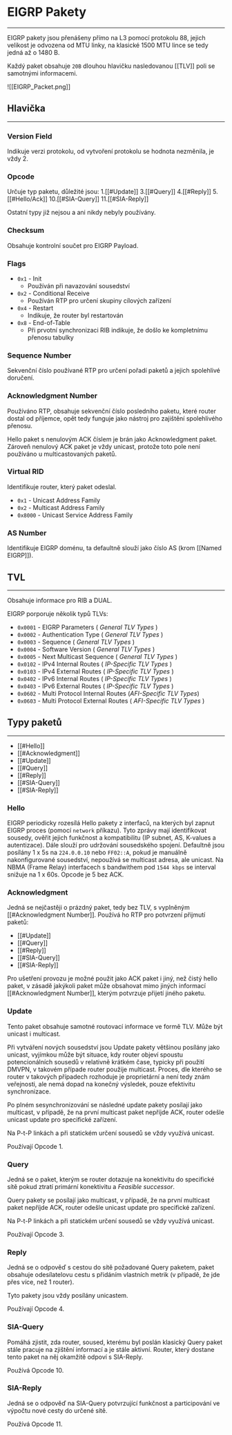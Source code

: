 # EIGRP Pakety
---

EIGRP pakety jsou přenášeny přímo na L3 pomocí protokolu 88, jejich velikost je odvozena od MTU linky, na klasické 1500 MTU lince se tedy jedná až o 1480 B.

Každý paket obsahuje `20B` dlouhou hlavičku nasledovanou [[TLV]] poli se samotnými informacemi.

![[EIGRP_Packet.png]]

## Hlavička
---
### Version Field

Indikuje verzi protokolu, od vytvoření protokolu se hodnota nezměnila, je vždy 2.

### Opcode

Určuje typ paketu, důležité jsou:
1.[[#Update]]
3.[[#Query]]
4.[[#Reply]]
5.[[#Hello/Ack]]
10.[[#SIA-Query]]
11.[[#SIA-Reply]]

Ostatní typy již nejsou a ani nikdy nebyly používány.

### Checksum

Obsahuje kontrolní součet pro EIGRP Payload.

### Flags

- `0x1` - Init
	- Používán při navazování sousedství
- `0x2` - Conditional Receive
	- Používán RTP pro určení skupiny cílových zařízení
- `0x4` - Restart
	- Indikuje, že router byl restartován
- `0x8` - End-of-Table
	- Při prvotní synchronizaci RIB indikuje, že došlo ke kompletnímu přenosu tabulky

### Sequence Number

Sekvenční číslo používané RTP pro určení pořadí paketů a jejich spolehlivé doručení.

### Acknowledgment Number

Používáno RTP, obsahuje sekvenční číslo posledního paketu, které router dostal od příjemce, opět tedy funguje jako nástroj pro zajištění spolehlivého přenosu.

Hello paket s nenulovým ACK číslem je brán jako Acknowledgment paket.
Zároveň nenulový ACK paket je vždy unicast, protože toto pole není používáno u multicastovaných paketů.

### Virtual RID

Identifikuje router, který paket odeslal.

- `0x1` - Unicast Address Family
- `0x2` - Multicast Address Family
- `0x8000` - Unicast Service Address Family

### AS Number

Identifikuje EIGRP doménu, ta defaultně slouží jako číslo AS (krom [[Named EIGRP]]).

## TVL
---

Obsahuje informace pro RIB a DUAL.

EIGRP porporuje několik typů TLVs:

- `0x0001` - EIGRP Parameters ( *General TLV Types* )
- `0x0002` - Authentication Type ( *General TLV Types* )
- `0x0003` - Sequence ( *General TLV Types* )
- `0x0004` - Software Version ( *General TLV Types* )
- `0x0005` - Next Multicast Sequence ( *General TLV Types* )
- `0x0102` - IPv4 Internal Routes ( *IP-Specific TLV Types* )
- `0x0103` - IPv4 External Routes ( *IP-Specific TLV Types* )
- `0x0402` - IPv6 Internal Routes ( *IP-Specific TLV Types* )
- `0x0403` - IPv6 External Routes ( *IP-Specific TLV Types* )
- `0x0602` - Multi Protocol Internal Routes (*AFI-Specific TLV Types*)
- `0x0603` - Multi Protocol External Routes ( *AFI-Specific TLV Types* )

## Typy paketů
---
- [[#Hello]]
- [[#Acknowledgment]]
- [[#Update]]
- [[#Query]]
- [[#Reply]]
- [[#SIA-Query]]
- [[#SIA-Reply]]

### Hello

EIGRP periodicky rozesílá Hello pakety z interfaců, na kterých byl zapnut EIGRP proces (pomocí `network` příkazu).
Tyto zprávy mají identifikovat sousedy, ověřit jejich funkčnost a kompatibilitu (IP subnet, AS, K-values a autentizace). Dále slouží pro udržování sousedského spojení.
Defaultně jsou posílány 1 x 5s na `224.0.0.10` nebo `FF02::A`, pokud je manuálně nakonfigurované sousedství, nepoužívá se multicast adresa, ale unicast.
Na NBMA (Frame Relay) interfacech s bandwithem pod `1544 kbps` se interval snižuje na 1 x 60s.
Opcode je 5 bez ACK.

### Acknowledgment

Jedná se nejčastěji o prázdný paket, tedy bez TLV, s vyplněným [[#Acknowledgment Number]].
Používá ho RTP pro potvrzení přijmutí paketů:
- [[#Update]]
- [[#Query]]
- [[#Reply]]
- [[#SIA-Query]]
- [[#SIA-Reply]]

Pro ušetření provozu je možné použit jako ACK paket i jiný, než čistý hello paket, v zásadě jakýkoli paket může obsahovat mimo jiných informací [[#Acknowledgment Number]], kterým potvrzuje přijetí jiného paketu.

### Update

Tento paket obsahuje samotné routovací informace ve formě TLV.
Může být unicast i multicast.

Při vytváření nových sousedství jsou Update pakety většinou posílány jako unicast, vyjímkou může být situace, kdy router objeví spoustu potencionálních sousedů v relativně krátkém čase, typicky při použití DMVPN, v takovém případe router použije multicast.
Proces, dle kterého se router v takových případech rozhoduje je proprietární a není tedy znám veřejnosti, ale nemá dopad na konečný výsledek, pouze efektivitu synchronizace.

Po plném sesynchronizování se následné update pakety posílají jako multicast, v případě, že na první multicast paket nepříjde ACK, router odešle unicast update pro specifické zařízení.

Na P-t-P linkách a při statickém určení sousedů se vždy využívá unicast.

Používají Opcode 1.

### Query

Jedná se o paket, kterým se router dotazuje na konektivitu do specifické sítě pokud ztratí primární konektivitu a *Feasible successor*.

 Query pakety se posílají jako multicast, v případě, že na první multicast paket nepříjde ACK, router odešle unicast update pro specifické zařízení.

Na P-t-P linkách a při statickém určení sousedů se vždy využívá unicast.

Používají Opcode 3.

### Reply

Jedná se o odpověď s cestou do sítě požadované Query paketem, paket obsahuje odesílatelovu cestu s přidáním vlastních metrik (v případě, že jde přes více, než 1 router).

Tyto pakety jsou vždy posílány unicastem.

Používají Opcode 4.

### SIA-Query

Pomáhá zjistit, zda router, soused, kterému byl poslán klasický Query paket stále pracuje na zjištění informací a je stále aktivní.
Router, který dostane tento paket na něj okamžitě odpoví s SIA-Reply.

Používá Opcode 10.

### SIA-Reply

Jedná se o odpověď na SIA-Query potvrzující funkčnost a participování ve výpočtu nové cesty do určené sítě.

Používá Opcode 11.
